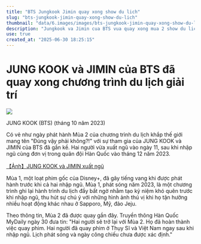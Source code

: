 ```yaml
---
title: "BTS Jungkook Jimin quay xong show du lich"
slug: "bts-jungkook-jimin-quay-xong-show-du-lich"
thumbnail: "data/6.images/images/bts-jungkook-jimin-quay-xong-show-du-lich.webp"
description: "Jungkook va Jimin cua BTS vua quay xong mua 2 show du lich sau khi xuat ngu, gom ca canh quay o Viet Nam."
use: true
created_at: "2025-06-30 18:25:15"
---
```


# JUNG KOOK và JIMIN của BTS đã quay xong chương trình du lịch giải trí

![](/images/20250630-36300333-nksports-000-5-view.webp)

JUNG KOOK (BTS) (tháng 10 năm 2023)

Có vẻ như ngày phát hành Mùa 2 của chương trình du lịch khắp thế giới mang tên "Đúng vậy phải không?!" với sự tham gia của JUNG KOOK và JIMIN của BTS đã gần kề. Hai người vừa xuất ngũ vào ngày 11, sau khi nhập ngũ cùng đơn vị trong quân đội Hàn Quốc vào tháng 12 năm 2023.

[【Ảnh】JUNG KOOK và JIMIN xuất ngũ](https://www.nikkansports.com/entertainment/photonews/photonews_nsInc_202506110000141-0.html?utm_source=headlines.yahoo.co.jp&utm_medium=referral&utm_campaign=TS%E3%81%AEJU)

Mùa 1, một loạt phim gốc của Disney+, đã gây tiếng vang khi được phát hành trước khi cả hai nhập ngũ. Mùa 1, phát sóng năm 2023, là một chương trình ghi lại hành trình du lịch đầy bất ngờ nhằm tạo kỷ niệm khó quên trước khi nhập ngũ, thu hút sự chú ý với những hình ảnh thú vị khi họ tận hưởng nhiều hoạt động khác nhau ở Sapporo, Mỹ, đảo Jeju.

Theo thông tin, Mùa 2 đã được quay gần đây. Truyền thông Hàn Quốc MyDaily ngày 30 đưa tin: "Hai người sẽ trở lại với Mùa 2. Họ đã hoàn thành việc quay phim. Hai người đã quay phim ở Thụy Sĩ và Việt Nam ngay sau khi nhập ngũ. Lịch phát sóng và ngày công chiếu chưa được xác định."